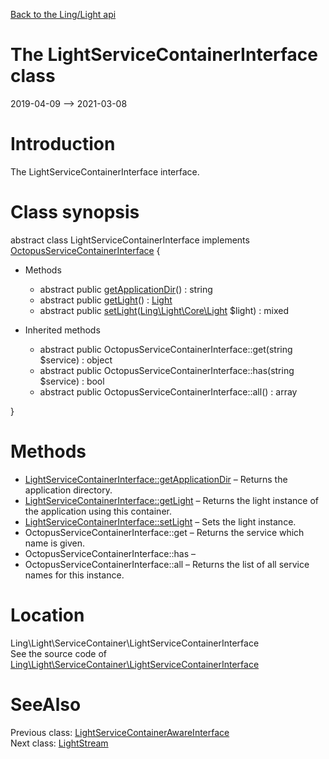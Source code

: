 [Back to the Ling/Light api](https://github.com/lingtalfi/Light/blob/master/doc/api/Ling/Light.md)



The LightServiceContainerInterface class
================
2019-04-09 --> 2021-03-08






Introduction
============

The LightServiceContainerInterface interface.



Class synopsis
==============


abstract class <span class="pl-k">LightServiceContainerInterface</span> implements [OctopusServiceContainerInterface](https://github.com/lingtalfi/Octopus/blob/master/ServiceContainer/OctopusServiceContainerInterface.php) {

- Methods
    - abstract public [getApplicationDir](https://github.com/lingtalfi/Light/blob/master/doc/api/Ling/Light/ServiceContainer/LightServiceContainerInterface/getApplicationDir.md)() : string
    - abstract public [getLight](https://github.com/lingtalfi/Light/blob/master/doc/api/Ling/Light/ServiceContainer/LightServiceContainerInterface/getLight.md)() : [Light](https://github.com/lingtalfi/Light/blob/master/doc/api/Ling/Light/Core/Light.md)
    - abstract public [setLight](https://github.com/lingtalfi/Light/blob/master/doc/api/Ling/Light/ServiceContainer/LightServiceContainerInterface/setLight.md)([Ling\Light\Core\Light](https://github.com/lingtalfi/Light/blob/master/doc/api/Ling/Light/Core/Light.md) $light) : mixed

- Inherited methods
    - abstract public OctopusServiceContainerInterface::get(string $service) : object
    - abstract public OctopusServiceContainerInterface::has(string $service) : bool
    - abstract public OctopusServiceContainerInterface::all() : array

}






Methods
==============

- [LightServiceContainerInterface::getApplicationDir](https://github.com/lingtalfi/Light/blob/master/doc/api/Ling/Light/ServiceContainer/LightServiceContainerInterface/getApplicationDir.md) &ndash; Returns the application directory.
- [LightServiceContainerInterface::getLight](https://github.com/lingtalfi/Light/blob/master/doc/api/Ling/Light/ServiceContainer/LightServiceContainerInterface/getLight.md) &ndash; Returns the light instance of the application using this container.
- [LightServiceContainerInterface::setLight](https://github.com/lingtalfi/Light/blob/master/doc/api/Ling/Light/ServiceContainer/LightServiceContainerInterface/setLight.md) &ndash; Sets the light instance.
- OctopusServiceContainerInterface::get &ndash; Returns the service which name is given.
- OctopusServiceContainerInterface::has &ndash; 
- OctopusServiceContainerInterface::all &ndash; Returns the list of all service names for this instance.





Location
=============
Ling\Light\ServiceContainer\LightServiceContainerInterface<br>
See the source code of [Ling\Light\ServiceContainer\LightServiceContainerInterface](https://github.com/lingtalfi/Light/blob/master/ServiceContainer/LightServiceContainerInterface.php)



SeeAlso
==============
Previous class: [LightServiceContainerAwareInterface](https://github.com/lingtalfi/Light/blob/master/doc/api/Ling/Light/ServiceContainer/LightServiceContainerAwareInterface.md)<br>Next class: [LightStream](https://github.com/lingtalfi/Light/blob/master/doc/api/Ling/Light/Stream/LightStream.md)<br>
